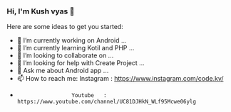 ### Hi, I'm Kush vyas 👋


Here are some ideas to get you started:

- 🔭 I’m currently working on Android   ...
- 🌱 I’m currently learning Kotil and PHP ...
- 👯 I’m looking to collaborate on ...
- 🤔 I’m looking for help with Create Project  ...
- 💬 Ask me about Android app  ...
- 📫 How to reach me: Instagram : https://www.instagram.com/code.kv/ 
-                      Youtube   : https://www.youtube.com/channel/UC81DJHkN_WLf95Mcwe06ylg

 

